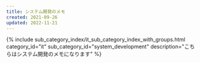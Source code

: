 ```yaml
---
title: システム開発のメモ
created: 2021-09-26
updated: 2022-11-21
---
```

{% include sub_category_index/it_sub_category_index_with_groups.html
    category_id="it"
    sub_category_id="system_development"
    description="こちらはシステム開発のメモになります" %}
